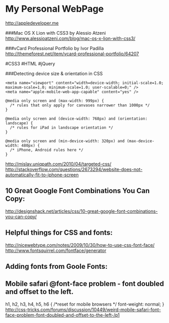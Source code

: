 My Personal WebPage
=
http://appledeveloper.me

###Mac OS X Lion with CSS3 by Alessio Atzeni
http://www.alessioatzeni.com/blog/mac-os-x-lion-with-css3/

###vCard Professional Portfolio by Ivor Padilla
http://themeforest.net/item/vcard-professional-portfolio/64207


#CSS3 #HTML #jQuery


###Detecting device size & orientation in CSS

	<meta name="viewport" content="width=device-width; initial-scale=1.0; maximum-scale=1.0; minimum-scale=1.0; user-scalable=0;" />
	<meta name="apple-mobile-web-app-capable" content="yes" />

	@media only screen and (max-width: 999px) {
	  /* rules that only apply for canvases narrower than 1000px */
	}

	@media only screen and (device-width: 768px) and (orientation: landscape) {
	  /* rules for iPad in landscape orientation */
	}

	@media only screen and (min-device-width: 320px) and (max-device-width: 480px) {
	  /* iPhone, Android rules here */
	}
http://mislav.uniqpath.com/2010/04/targeted-css/
http://stackoverflow.com/questions/2673294/website-does-not-automatically-fit-to-iphone-screen





10 Great Google Font Combinations You Can Copy:
----------------------------------------------
http://designshack.net/articles/css/10-great-google-font-combinations-you-can-copy/


Helpful things for CSS and fonts:
---------------------------------
http://nicewebtype.com/notes/2009/10/30/how-to-use-css-font-face/
http://www.fontsquirrel.com/fontface/generator

Adding fonts from Goole Fonts:
------------------------------
<link href="http://fonts.googleapis.com/css?family=Molengo" rel="stylesheet" type="text/css">


Mobile safari @font-face problem - font doubled and offset to the left.
-----------------------------------------------------------------------
h1, h2, h3, h4, h5, h6 { /*reset for mobile browsers */
    font-weight: normal;
}
http://css-tricks.com/forums/discussion/10449/weird-mobile-safari-font-face-problem-font-doubled-and-offset-to-the-left-/p1


